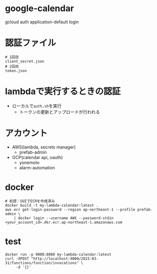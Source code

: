 # google-calendar

gcloud auth application-default login

# 認証ファイル
```
# 1回目
client_secret.json
# 2回目
token.json
```

# lambdaで実行するときの認証
- ローカルで`auth.sh`を実行
    - トークンの更新とアップロードが行われる

# アカウント
- AWS(lambda, secrets manager)
    - prefab-admin
- GCP(calendar api, oauth)
    - yonemoto
    - alarm-automation

# docker
```
# 前提：GUIでECRを作成済み
docker build -t my-lambda-calendar:latest .
aws ecr get-login-password --region ap-northeast-1 --profile prefab-admin \
    | docker login --username AWS --password-stdin <your_account_id>.dkr.ecr.ap-northeast-1.amazonaws.com

```

# test
```
docker run -p 9000:8080 my-lambda-calendar:latest
curl -XPOST "http://localhost:9000/2015-03-31/functions/function/invocations" \
     -d '{}'
```